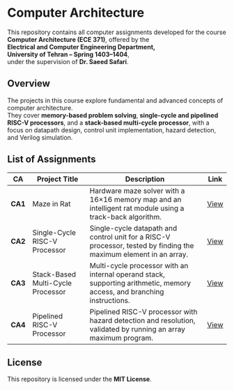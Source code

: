 ﻿
# Computer Architecture

This repository contains all computer assignments developed for the course  
**Computer Architecture (ECE 371)**, offered by the  
**Electrical and Computer Engineering Department,  
University of Tehran – Spring 1403–1404**,  
under the supervision of **Dr. Saeed Safari**.

## Overview

The projects in this course explore fundamental and advanced concepts of computer architecture.  
They cover **memory-based problem solving**, **single-cycle and pipelined RISC-V processors**, and a **stack-based multi-cycle processor**, with a focus on datapath design, control unit implementation, hazard detection, and Verilog simulation.

## List of Assignments

| CA | Project Title                                | Description                                                                                       | Link |
|----|----------------------------------------------|---------------------------------------------------------------------------------------------------|------|
| **CA1** | Maze in Rat | Hardware maze solver with a 16×16 memory map and an intelligent rat module using a track-back algorithm. | [View](https://github.com/ParsaBukani/Computer-Architecture-Spring-2025/tree/main/Maze%20in%20Rat) |
| **CA2** | Single-Cycle RISC-V Processor           | Single-cycle datapath and control unit for a RISC-V processor, tested by finding the maximum element in an array. | [View](https://github.com/ParsaBukani/Computer-Architecture-Spring-2025/tree/main/Single-Cycle%20RISC-V%20Processor) |
| **CA3** | Stack-Based Multi-Cycle Processor       | Multi-cycle processor with an internal operand stack, supporting arithmetic, memory access, and branching instructions. | [View](https://github.com/ParsaBukani/Computer-Architecture-Spring-2025/tree/main/Stack-Based%20Multi-Cycle%20Processor) |
| **CA4** | Pipelined RISC-V Processor              | Pipelined RISC-V processor with hazard detection and resolution, validated by running an array maximum program. | [View](https://github.com/ParsaBukani/Computer-Architecture-Spring-2025/tree/main/Pipelined%20RISC-V%20Processor) |

## License

This repository is licensed under the **MIT License**.


